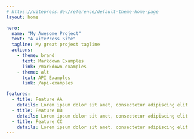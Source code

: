 ```yaml
---
# https://vitepress.dev/reference/default-theme-home-page
layout: home

hero:
  name: "My Awesome Project"
  text: "A VitePress Site"
  tagline: My great project tagline
  actions:
    - theme: brand
      text: Markdown Examples
      link: /markdown-examples
    - theme: alt
      text: API Examples
      link: /api-examples

features:
  - title: Feature AA
    details: Lorem ipsum dolor sit amet, consectetur adipiscing elit
  - title: Feature BB
    details: Lorem ipsum dolor sit amet, consectetur adipiscing elit
  - title: Feature CC
    details: Lorem ipsum dolor sit amet, consectetur adipiscing elit
---
```


